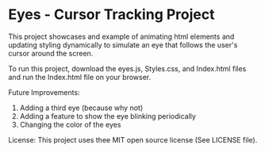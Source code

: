 # Eyes - Cursor Tracking Project

This project showcases and example of animating html elements and updating styling dynamically to simulate an eye that follows the user's cursor around the screen. 

To run this project, download the eyes.js, Styles.css, and Index.html files and run the Index.html file on your browser.

Future Improvements:
1) Adding a third eye (because why not)
2) Adding a feature to show the eye blinking periodically
3) Changing the color of the eyes

License: This project uses thee MIT open source license (See LICENSE file).
